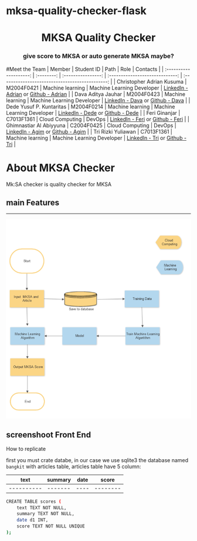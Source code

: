 # mksa-quality-checker-flask
<p align="center">
<h1 align="center">MKSA Quality Checker</h1>
<h3 align="center">give score to MKSA or auto generate MKSA maybe? </h3>

</p>

#Meet the Team
|         Member              | Student ID |        Path        |                Role             |                  Contacts                       |
|   :--------------------:    | :--------: | :----------------: | :-----------------------------: | :---------------------------------------------: |
|   Christopher Adrian Kusuma | M2004F0421 |  Machine learning  | Machine Learning Developer      |     [LinkedIn - Adrian] or [Github - Adrian]    |
|   Dava Aditya Jauhar        | M2004F0423 |  Machine learning  | Machine Learning Developer      |     [LinkedIn - Dava]   or [Github - Dava]      |
|   Dede Yusuf P. Kuntaritas  | M2004F0214 |  Machine learning  | Machine Learning Developer      |     [LinkedIn - Dede]   or [Github - Dede]      |
|   Feri Ginanjar             | C7013F1361 |  Cloud Computing   | DevOps                          |     [LinkedIn - Feri]   or [Github - Feri]      |
|   Ghimnastiar Al Abiyyuna   | C2004F0425 |  Cloud Computing   | DevOps                          |     [LinkedIn - Agim]   or [Github - Agim]      |
|   Tri Rizki Yuliawan        | C7013F1361 |  Machine learning  | Machine Learning Developer      |     [LinkedIn - Tri]    or [Github - Tri]       |


# About MKSA Checker

Mk:SA checker is quality checker for MKSA

## main Features
----------
![image](https://raw.githubusercontent.com/ferytell/Puk6/master/assets/er.PNG)

## screenshoot Front End

How to replicate

first you must crate databe, in our case we use sqlite3
the database named `bangkit` with articles table, articles table have 5 column:

|    text    | summary |  date  |   score  |
| ---------- | ------- |  ----  | -------- |
| ---------- | ------- |  ----  | -------- |

```sh 
CREATE TABLE scores (
	text TEXT NOT NULL,
	summary TEXT NOT NULL,
	date d1 INT,
	score TEXT NOT NULL UNIQUE
);

```























<!-- Linked In -->
[LinkedIn - Adrian]: null
[LinkedIn - Dava]: https://www.linkedin.com/in/dvjhr
[LinkedIn - Dede]: https://www.linkedin.com/in/dede-yusuf-p-kuntaritas-3a15721b8
[LinkedIn - Feri]: https://www.linkedin.com/in/feri-ginanjar-ferytell
[LinkedIn - Agim]: https://www.linkedin.com/in/ghimnastiar-al-abiyyuna-403a00191
[LinkedIn - Tri]: https://www.linkedin.com/in/tririzkiyuliawan

<!-- Github -->
[Github - Adrian]: https://github.com/christopheradriankusuma
[Github - Dava]: https://github.com/dvjhr
[Github - Dede]: https://github.com/DedeYusufK
[Github - Feri]: https://github.com/ferytell
[Github - Agim]: https://github.com/whtprm
[Github - Tri]: https://github.com/tririzki

